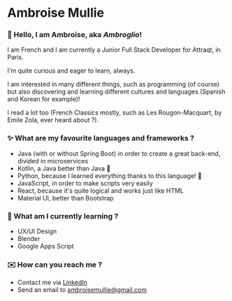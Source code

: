 # Ambroise Mullie

### 👋 Hello, I am Ambroise, aka *Ambroglio*!

I am French and I am currently a Junior Full Stack Developer for Attraqt, in Paris.

I'm quite curious and eager to learn, always.

I am interested in many different things, such as programming (of course) but also discovering and learning different cultures and languages (Spanish and Korean for example)! 

I read a lot too (French Classics mostly, such as Les Rougon-Macquart, by Emile Zola, ever heard about ?).

### ✨ What are my favourite languages and frameworks ?

- Java (with or without Spring Boot) in order to create a great back-end, divided in microservices
- Kotlin, a Java better than Java 💯
- Python, because I learned everything thanks to this language! 🚀
- JavaScript, in order to make scripts very easily
- React, because it's quite logical and works just like HTML
- Material UI, better than Bootstrap

### 🌱 What am I currently learning ?

- UX/UI Design
- Blender
- Google Apps Script

### ✉️ How can you reach me ?

- Contact me via  [LinkedIn](https://www.linkedin.com/in/ambroisemullie/)
- Send an email to ambroisemullie@gmail.com
